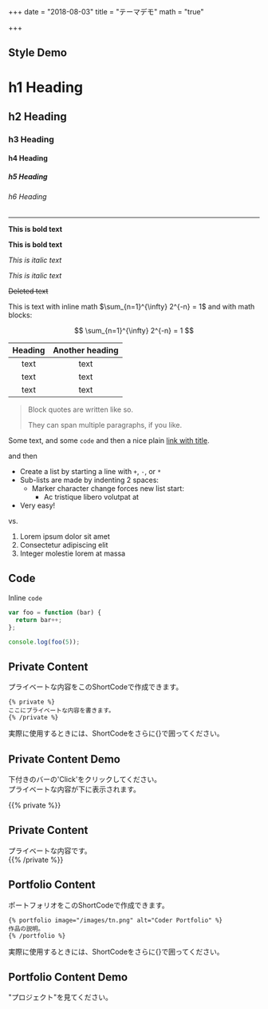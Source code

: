 +++
date = "2018-08-03"
title = "テーマデモ"
math = "true"

+++

## Style Demo

# h1 Heading
## h2 Heading
### h3 Heading
#### h4 Heading
##### h5 Heading
###### h6 Heading


---

**This is bold text**

__This is bold text__

*This is italic text*

_This is italic text_

~~Deleted text~~

This is text with inline math $\sum_{n=1}^{\infty} 2^{-n} = 1$ and with math blocks:

$$
\sum_{n=1}^{\infty} 2^{-n} = 1
$$

| Heading | Another heading |
| :----:  | :-------------: |
|  text   |      text       |
|  text   |      text       |
|  text   |      text       |

> Block quotes are
> written like so.
>
> They can span multiple paragraphs,
> if you like.

Some text, and some `code` and then a nice plain [link with title](https://github.com/davidhampgonsalves/davidhampgonsalves.com-hugo "title text!").

and then

+ Create a list by starting a line with `+`, `-`, or `*`
+ Sub-lists are made by indenting 2 spaces:
  - Marker character change forces new list start:
    * Ac tristique libero volutpat at
+ Very easy!

vs.

1. Lorem ipsum dolor sit amet
2. Consectetur adipiscing elit
3. Integer molestie lorem at massa

## Code

Inline `code`

``` js
var foo = function (bar) {
  return bar++;
};

console.log(foo(5));
```

## Private Content  

プライベートな内容をこのShortCodeで作成できます。  

```
{% private %}  
ここにプライベートな内容を書きます。
{% /private %}  
```

実際に使用するときには、ShortCodeをさらに{}で囲ってください。

## Private Content Demo

下付きのバーの'Click'をクリックしてください。  
プライベートな内容が下に表示されます。  

{{% private %}}  
## Private Content
プライベートな内容です。  
{{% /private %}}  

## Portfolio Content

ポートフォリオをこのShortCodeで作成できます。  

```
{% portfolio image="/images/tn.png" alt="Coder Portfolio" %}  
作品の説明。  
{% /portfolio %}  
```

実際に使用するときには、ShortCodeをさらに{}で囲ってください。

## Portfolio Content Demo

"プロジェクト"を見てください。  